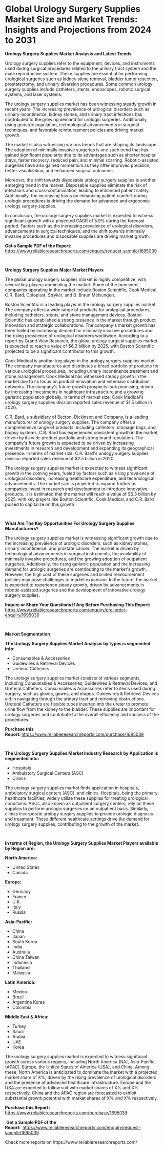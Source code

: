 <p><h1>Global Urology Surgery Supplies Market Size and Market Trends: Insights and Projections from 2024 to 2031</h1></p><p><strong>Urology Surgery Supplies Market Analysis and Latest Trends</strong></p>
<p><p>Urology surgery supplies refer to the equipment, devices, and instruments used during surgical procedures related to the urinary tract system and the male reproductive system. These supplies are essential for performing urological surgeries such as kidney stone removal, bladder tumor resection, prostatectomy, and urinary diversion procedures. Some common urology surgery supplies include catheters, stents, endoscopes, robotic surgical systems, and laser systems.</p><p>The urology surgery supplies market has been witnessing steady growth in recent years. The increasing prevalence of urological disorders such as urinary incontinence, kidney stones, and urinary tract infections has contributed to the growing demand for urologic surgeries. Additionally, rising geriatric population, technological advancements in surgical techniques, and favorable reimbursement policies are driving market growth.</p><p>The market is also witnessing various trends that are shaping its landscape. The adoption of minimally invasive surgeries is one such trend that has gained significant popularity due to its advantages such as shorter hospital stays, faster recovery, reduced pain, and minimal scarring. Robotic-assisted surgeries have also gained momentum as they offer improved precision, better visualization, and enhanced surgical outcomes.</p><p>Moreover, the shift towards disposable urology surgery supplies is another emerging trend in the market. Disposable supplies eliminate the risk of infections and cross-contamination, leading to enhanced patient safety. Additionally, the increasing focus on enhancing patient comfort during urologic procedures is driving the demand for advanced and ergonomic urology surgery supplies.</p><p>In conclusion, the urology surgery supplies market is expected to witness significant growth with a projected CAGR of 5.9% during the forecast period. Factors such as the increasing prevalence of urological disorders, advancements in surgical techniques, and the shift towards minimally invasive procedures and disposable supplies are driving market growth.</p></p>
<p><strong>Get a Sample PDF of the Report:&nbsp;</strong> <a href="https://www.reliableresearchreports.com/enquiry/request-sample/1695039">https://www.reliableresearchreports.com/enquiry/request-sample/1695039</a></p>
<p>&nbsp;</p>
<p><strong>Urology Surgery Supplies Major Market Players</strong></p>
<p><p>The global urology surgery supplies market is highly competitive, with several key players dominating the market. Some of the prominent companies operating in the market include Boston Scientific, Cook Medical, C.R. Bard, Coloplast, Stryker, and B. Braun Melsungen.</p><p>Boston Scientific is a leading player in the urology surgery supplies market. The company offers a wide range of products for urological procedures, including catheters, stents, and stone management devices. Boston Scientific has established a strong presence in the market through product innovation and strategic collaborations. The company's market growth has been fueled by increasing demand for minimally invasive procedures and the rising prevalence of urological disorders worldwide. According to a report by Grand View Research, the global urology surgical supplies market is expected to reach a value of $6.3 billion by 2025, with Boston Scientific projected to be a significant contributor to this growth.</p><p>Cook Medical is another key player in the urology surgery supplies market. The company manufactures and distributes a broad portfolio of products for various urological procedures, including urinary incontinence treatment and stone management. Cook Medical has witnessed steady growth in the market due to its focus on product innovation and extensive distribution networks. The company's future growth prospects look promising, driven by increasing investments in healthcare infrastructure and a growing geriatric population globally. In terms of market size, Cook Medical's urology surgery supplies division reported sales revenue of $1.5 billion in 2020.</p><p>C.R. Bard, a subsidiary of Becton, Dickinson and Company, is a leading manufacturer of urology surgery supplies. The company offers a comprehensive range of products, including catheters, drainage bags, and biopsy systems. C.R. Bard has experienced consistent growth in the market, driven by its wide product portfolio and strong brand reputation. The company's future growth is expected to be driven by increasing investments in research and development and expanding its geographical presence. In terms of market size, C.R. Bard's urology surgery supplies division reported sales revenue of $2.5 billion in 2020.</p><p>The urology surgery supplies market is expected to witness significant growth in the coming years, fueled by factors such as rising prevalence of urological disorders, increasing healthcare expenditure, and technological advancements. The market size is projected to expand further as companies invest in research and development to introduce innovative products. It is estimated that the market will reach a value of $6.3 billion by 2025, with key players like Boston Scientific, Cook Medical, and C.R. Bard poised to capitalize on this growth.</p></p>
<p>&nbsp;</p>
<p><strong>What Are The Key Opportunities For Urology Surgery Supplies Manufacturers?</strong></p>
<p><p>The urology surgery supplies market is witnessing significant growth due to the increasing prevalence of urologic disorders, such as kidney stones, urinary incontinence, and prostate cancer. The market is driven by technological advancements in surgical instruments, the availability of minimally invasive procedures, and the growing adoption of outpatient surgeries. Additionally, the rising geriatric population and the increasing demand for urologic surgeries are contributing to the market's growth. However, the high cost of these surgeries and limited reimbursement policies may pose challenges to market expansion. In the future, the market is expected to experience steady growth, driven by advancements in robotic-assisted surgeries and the development of innovative urology surgery supplies.</p></p>
<p><strong>Inquire or Share Your Questions If Any Before Purchasing This Report:</strong> <a href="https://www.reliableresearchreports.com/enquiry/pre-order-enquiry/1695039">https://www.reliableresearchreports.com/enquiry/pre-order-enquiry/1695039</a></p>
<p>&nbsp;</p>
<p><strong>Market Segmentation</strong></p>
<p><strong>The Urology Surgery Supplies Market Analysis by types is segmented into:</strong></p>
<p><ul><li>Consumables & Accessories</li><li>Guidewires & Retrieval Devices</li><li>Ureteral Catheters</li></ul></p>
<p><p>The urology surgery supplies market consists of various segments, including Consumables & Accessories, Guidewires & Retrieval Devices, and Ureteral Catheters. Consumables & Accessories refer to items used during surgery, such as gloves, gowns, and drapes. Guidewires & Retrieval Devices aid in navigating through the urinary tract and retrieving obstructions. Ureteral Catheters are flexible tubes inserted into the ureter to promote urine flow from the kidney to the bladder. These supplies are important for urology surgeries and contribute to the overall efficiency and success of the procedures.</p></p>
<p><strong>Purchase this Report:&nbsp;</strong><a href="https://www.reliableresearchreports.com/purchase/1695039">https://www.reliableresearchreports.com/purchase/1695039</a></p>
<p>&nbsp;</p>
<p><strong>The Urology Surgery Supplies Market Industry Research by Application is segmented into:</strong></p>
<p><ul><li>Hospitals</li><li>Ambulatory Surgical Centers (ASC)</li><li>Clinics</li></ul></p>
<p><p>The urology surgery supplies market finds application in hospitals, ambulatory surgical centers (ASC), and clinics. Hospitals, being the primary healthcare facilities, widely utilize these supplies for treating urological conditions. ASCs, also known as outpatient surgery centers, rely on these supplies to perform urologic surgeries on an outpatient basis. Similarly, clinics incorporate urology surgery supplies to provide urologic diagnosis and treatment. These different healthcare settings drive the demand for urology surgery supplies, contributing to the growth of the market.</p></p>
<p>&nbsp;</p>
<p><strong>In terms of Region, the Urology Surgery Supplies Market Players available by Region are:</strong></p>
<p>
    <p> <strong> North America: </strong>
        <ul>
            <li>United States</li>
            <li>Canada</li>
        </ul>
        </p> 
    <p> <strong> Europe: </strong>
        <ul>
            <li>Germany</li>
            <li>France</li>
            <li>U.K.</li>
            <li>Italy</li>
            <li>Russia</li>
        </ul>
        </p> 
    <p> <strong> Asia-Pacific: </strong>
        <ul>
            <li>China</li>
            <li>Japan</li>
            <li>South Korea</li>
            <li>India</li>
            <li>Australia</li>
            <li>China Taiwan</li>
            <li>Indonesia</li>
            <li>Thailand</li>
            <li>Malaysia</li>
        </ul>
        </p> 
    <p> <strong> Latin America: </strong>
        <ul>
            <li>Mexico</li>
            <li>Brazil</li>
            <li>Argentina Korea</li>
            <li>Colombia</li>
        </ul>
        </p> 
    <p> <strong> Middle East & Africa: </strong>
        <ul>
            <li>Turkey</li>
            <li>Saudi</li>
            <li>Arabia</li>
            <li>UAE</li>
            <li>Korea</li>
        </ul>
    </p>
    </p>
<p><p>The urology surgery supplies market is expected to witness significant growth across various regions, including North America (NA), Asia-Pacific (APAC), Europe, the United States of America (USA), and China. Among these, North America is anticipated to dominate the market with a projected market share of X%, driven by the rising prevalence of urological disorders and the presence of advanced healthcare infrastructure. Europe and the USA are expected to follow suit with market shares of X% and X% respectively. China and the APAC region are forecasted to exhibit substantial growth potential with market shares of X% and X% respectively.</p></p>
<p><strong>Purchase this Report: </strong><a href="https://www.reliableresearchreports.com/purchase/1695039">https://www.reliableresearchreports.com/purchase/1695039</a></p>
<p>&nbsp;<strong>Get a Sample PDF of the Report:&nbsp;&nbsp;</strong><a href="https://www.reliableresearchreports.com/enquiry/request-sample/1695039">https://www.reliableresearchreports.com/enquiry/request-sample/1695039</a></p>
<p><strong></strong></p>
<p>Check more reports on https://www.reliableresearchreports.com/</p>